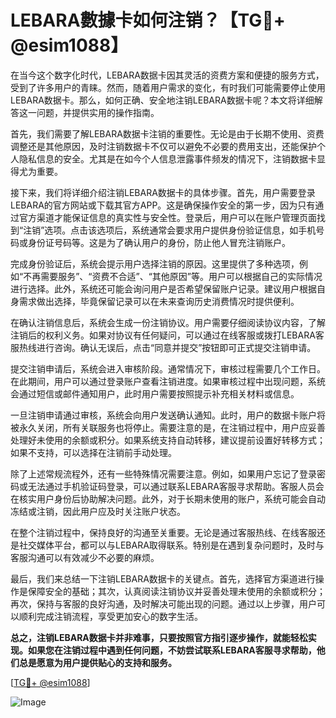 # LEBARA數據卡如何注销？【TG💪+ @esim1088】

在当今这个数字化时代，LEBARA数据卡因其灵活的资费方案和便捷的服务方式，受到了许多用户的青睐。然而，随着用户需求的变化，有时我们可能需要停止使用LEBARA数据卡。那么，如何正确、安全地注销LEBARA数据卡呢？本文将详细解答这一问题，并提供实用的操作指南。

首先，我们需要了解LEBARA数据卡注销的重要性。无论是由于长期不使用、资费调整还是其他原因，及时注销数据卡不仅可以避免不必要的费用支出，还能保护个人隐私信息的安全。尤其是在如今个人信息泄露事件频发的情况下，注销数据卡显得尤为重要。

接下来，我们将详细介绍注销LEBARA数据卡的具体步骤。首先，用户需要登录LEBARA的官方网站或下载其官方APP。这是确保操作安全的第一步，因为只有通过官方渠道才能保证信息的真实性与安全性。登录后，用户可以在账户管理页面找到“注销”选项。点击该选项后，系统通常会要求用户提供身份验证信息，如手机号码或身份证号码等。这是为了确认用户的身份，防止他人冒充注销账户。

完成身份验证后，系统会提示用户选择注销的原因。这里提供了多种选项，例如“不再需要服务”、“资费不合适”、“其他原因”等。用户可以根据自己的实际情况进行选择。此外，系统还可能会询问用户是否希望保留账户记录。建议用户根据自身需求做出选择，毕竟保留记录可以在未来查询历史消费情况时提供便利。

在确认注销信息后，系统会生成一份注销协议。用户需要仔细阅读协议内容，了解注销后的权利义务。如果对协议有任何疑问，可以通过在线客服或拨打LEBARA客服热线进行咨询。确认无误后，点击“同意并提交”按钮即可正式提交注销申请。

提交注销申请后，系统会进入审核阶段。通常情况下，审核过程需要几个工作日。在此期间，用户可以通过登录账户查看注销进度。如果审核过程中出现问题，系统会通过短信或邮件通知用户，此时用户需要按照提示补充相关材料或信息。

一旦注销申请通过审核，系统会向用户发送确认通知。此时，用户的数据卡账户将被永久关闭，所有关联服务也将停止。需要注意的是，在注销过程中，用户应妥善处理好未使用的余额或积分。如果系统支持自动转移，建议提前设置好转移方式；如果不支持，可以选择在注销前手动处理。

除了上述常规流程外，还有一些特殊情况需要注意。例如，如果用户忘记了登录密码或无法通过手机验证码登录，可以通过联系LEBARA客服寻求帮助。客服人员会在核实用户身份后协助解决问题。此外，对于长期未使用的账户，系统可能会自动冻结或注销，因此用户应及时关注账户状态。

在整个注销过程中，保持良好的沟通至关重要。无论是通过客服热线、在线客服还是社交媒体平台，都可以与LEBARA取得联系。特别是在遇到复杂问题时，及时与客服沟通可以有效减少不必要的麻烦。

最后，我们来总结一下注销LEBARA数据卡的关键点。首先，选择官方渠道进行操作是保障安全的基础；其次，认真阅读注销协议并妥善处理未使用的余额或积分；再次，保持与客服的良好沟通，及时解决可能出现的问题。通过以上步骤，用户可以顺利完成注销流程，享受更加安心的数字生活。

**总之，注销LEBARA数据卡并非难事，只要按照官方指引逐步操作，就能轻松实现。如果您在注销过程中遇到任何问题，不妨尝试联系LEBARA客服寻求帮助，他们总是愿意为用户提供贴心的支持和服务。**

[[TG💪+ @esim1088](https://t.me/s/esim1088)]

![Image](https://i.postimg.cc/4NQfJmqS/Snipaste-2025-05-13-00-14-12.png)
